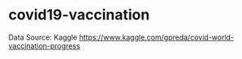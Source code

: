 # covid19-vaccination

Data Source: Kaggle https://www.kaggle.com/gpreda/covid-world-vaccination-progress
